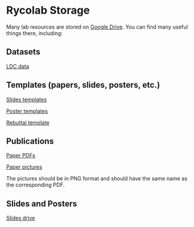 # Rycolab Storage
Many lab resources are stored on [Google Drive](https://drive.google.com/drive/folders/1aF8TFycbY_45LTFABtsI3seANr_Ow_Zt?usp=drive_link). You can find many useful things there, including:

## Datasets

[LDC data](https://drive.google.com/drive/folders/1X2oZQGExwO1SIZHm0XbpPYIx-ijJ2vHo?usp=drive_link)

## Templates (papers, slides, posters, etc.)

[Slides templates](https://drive.google.com/drive/folders/1GtZycrmZt03QIAIRTMwNpbG19xGw8j7-?usp=sharing)

[Poster templates](https://drive.google.com/drive/folders/18BkEupt01Lcn9SBMMtBjit_OFHMc1m3Z?usp=sharing)

[Rebuttal template](https://docs.google.com/document/d/1kxuwRLFZaOHHdxTc4mu8-glhewrCnkcVFbgUG0iprbE/edit?usp=drive_link)

## Publications

[Paper PDFs](https://drive.google.com/drive/folders/1y6YCAXXjxjhKtC0dCgPOyNRMeLaamtg_?usp=sharing)

[Paper pictures](https://drive.google.com/drive/folders/111SdX1hoDtEcaR5aMMdbCld_l0SYVwgT?usp=sharing)

The pictures should be in PNG format and should have the same name as the corresponding PDF.

## Slides and Posters

[Slides drive](https://drive.google.com/drive/folders/1lwoosoCYoFHQyMSHxAbdTxZEBVyihmCr?usp=sharing)


